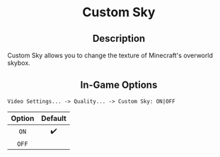 
<div align="center">
    <h1>Custom Sky</h1>
</div>

<div align="center">
    <h2>Description</h2>
</div>

Custom Sky allows you to change the texture of Minecraft's overworld skybox.

<div align="center">
    <h2>In-Game Options</h2>
</div>

```
Video Settings... -> Quality... -> Custom Sky: ON|OFF
```

| Option | Default |
| :---: | :---: |
| `ON` | ✔️ |
| `OFF` |  |
